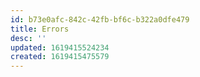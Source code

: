 ```yaml
---
id: b73e0afc-842c-42fb-bf6c-b322a0dfe479
title: Errors
desc: ''
updated: 1619415524234
created: 1619415475579
---
```




